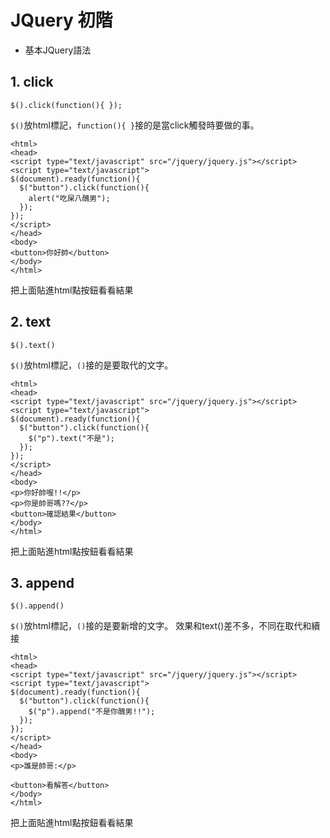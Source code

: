 # JQuery 初階

* 基本JQuery語法

## 1. click

`$().click(function(){ });`

`$()`放html標記，`function(){ }`接的是當click觸發時要做的事。

```
<html>
<head>
<script type="text/javascript" src="/jquery/jquery.js"></script>
<script type="text/javascript">
$(document).ready(function(){
  $("button").click(function(){
    alert("吃屎八醜男");
  });
});
</script>
</head>
<body>
<button>你好帥</button>
</body>
</html>
```
把上面貼進html點按鈕看看結果

## 2. text

`$().text()`

`$()`放html標記，`()`接的是要取代的文字。

```
<html>
<head>
<script type="text/javascript" src="/jquery/jquery.js"></script>
<script type="text/javascript">
$(document).ready(function(){
  $("button").click(function(){
    $("p").text("不是");
  });
});
</script>
</head>
<body>
<p>你好帥喔!!</p>
<p>你是帥哥嗎??</p>
<button>確認結果</button>
</body>
</html>
```
把上面貼進html點按鈕看看結果

## 3. append

`$().append()`

`$()`放html標記，`()`接的是要新增的文字。
效果和text()差不多，不同在取代和續接

```
<html>
<head>
<script type="text/javascript" src="/jquery/jquery.js"></script>
<script type="text/javascript">
$(document).ready(function(){
  $("button").click(function(){
    $("p").append("不是你醜男!!");
  });
});
</script>
</head>
<body>
<p>誰是帥哥:</p>

<button>看解答</button>
</body>
</html>
```
把上面貼進html點按鈕看看結果

